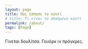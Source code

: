 ```yaml
---
layout: page
title: Πώς έσπασε το κουτί
# title: Τι είναι το σπασμένο κουτί
permalink: /about/
tags: [Page]
---
```


Γίνεται δουλίτσα. Γουόρκ ιν πρόγκρες.

<!--
Type on Strap is based on Type Theme, a free and open-source theme for [Jekyll](http://jekyllrb.com/), licensed under the MIT License.
Head over to the [theme's documentation](https://github.com/sylhare/Type-on-Strap) for much more information about Type on Strap or to install this theme on your own Jekyll site.
This file is an example of a page in Jekyll, that automatically shows up in the header navigation, you can delete or modify this file freely.
  -->

